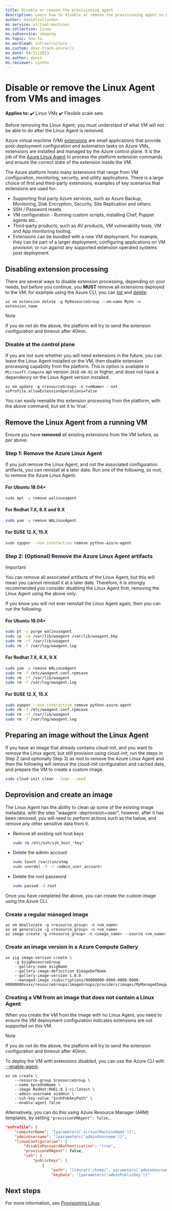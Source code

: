 ```yaml
---
title: Disable or remove the provisioning agent
description: Learn how to disable or remove the provisioning agent in Linux VMs and images.
author: danielsollondon
ms.service: virtual-machines
ms.collection: linux
ms.subservice: imaging
ms.topic: how-to
ms.workload: infrastructure
ms.custom: devx-track-azurecli
ms.date: 04/11/2023
ms.author: danis
ms.reviewer: cynthn
---
```


# Disable or remove the Linux Agent from VMs and images

**Applies to:** :heavy_check_mark: Linux VMs :heavy_check_mark: Flexible scale sets 

Before removing the Linux Agent, you must understand of what VM will not be able to do after the Linux Agent is removed.

Azure virtual machine (VM) [extensions](../extensions/overview.md) are small applications that provide post-deployment configuration and automation tasks on Azure VMs, extensions are installed and managed by the Azure control plane. It is the job of the [Azure Linux Agent](../extensions/agent-linux.md) to process the platform extension commands and ensure the correct state of the extension inside the VM.

The Azure platform hosts many extensions that range from VM configuration, monitoring, security, and utility applications. There is a large choice of first and third-party extensions, examples of key scenarios that extensions are used for:

* Supporting first party Azure services, such as Azure Backup, Monitoring, Disk Encryption, Security, Site Replication and others.
* SSH / Password resets
* VM configuration - Running custom scripts, installing Chef, Puppet agents etc..
* Third-party products, such as AV products, VM vulnerability tools, VM and App monitoring tooling.
* Extensions can be bundled with a new VM deployment. For example, they can be part of a larger deployment, configuring applications on VM provision, or run against any supported extension operated systems post deployment.

## Disabling extension processing

There are several ways to disable extension processing, depending on your needs, but before you continue, you **MUST** remove all extensions deployed to the VM, for example using the Azure CLI, you can [list](/cli/azure/vm/extension#az-vm-extension-list) and [delete](/cli/azure/vm/extension#az-vm-extension-delete):

```azurecli-interactive
az vm extension delete -g MyResourceGroup --vm-name MyVm -n extension_name
```

> [!Note]
>
> If you do not do the above, the platform will try to send the extension configuration and timeout after 40min.

### Disable at the control plane

If you are not sure whether you will need extensions in the future, you can leave the Linux Agent installed on the VM, then disable extension processing capability from the platform. This is option is available in `Microsoft.Compute` api version `2018-06-01` or higher, and does not have a dependency on the Linux Agent version installed.

```azurecli-interactive
az vm update -g <resourceGroup> -n <vmName> --set osProfile.allowExtensionOperations=false
```

You can easily reenable this extension processing from the platform, with the above command, but set it to 'true'.

## Remove the Linux Agent from a running VM

Ensure you have **removed** all existing extensions from the VM before, as per above.

### Step 1: Remove the Azure Linux Agent

If you just remove the Linux Agent, and not the associated configuration artifacts, you can reinstall at a later date. Run one of the following, as root, to remove the Azure Linux Agent:

#### For Ubuntu 18.04+

```bash
sudo apt -y remove walinuxagent
```

#### For Redhat 7.X, 8.X and 9.X

```bash
sudo yum -y remove WALinuxAgent
```

#### For SUSE 12.X, 15.X

```bash
sudo zypper --non-interactive remove python-azure-agent
```

### Step 2: (Optional) Remove the Azure Linux Agent artifacts

> [!IMPORTANT]
>
> You can remove all associated artifacts of the Linux Agent, but this will mean you cannot reinstall it at a later date. Therefore, it is strongly recommended you consider disabling the Linux Agent first, removing the Linux Agent using the above only. 

If you know you will not ever reinstall the Linux Agent again, then you can run the following:

#### For Ubuntu 18.04+

```bash
sudo pt -y purge walinuxagent
sudo cp -rp /var/lib/waagent /var/lib/waagent.bkp
sudo rm -rf /var/lib/waagent
sudo rm -f /var/log/waagent.log
```

#### For Redhat 7.X, 8.X, 9.X

```bash
sudo yum -y remove WALinuxAgent
sudo rm -f /etc/waagent.conf.rpmsave
sudo rm -rf /var/lib/waagent
sudo rm -f /var/log/waagent.log
```

#### For SUSE 12.X, 15.X

```bash
sudo zypper --non-interactive remove python-azure-agent
sudo rm -f /etc/waagent.conf.rpmsave
sudo rm -rf /var/lib/waagent
sudo rm -f /var/log/waagent.log
```

## Preparing an image without the Linux Agent

If you have an image that already contains cloud-init, and you want to remove the Linux agent, but still provision using cloud-init, run the steps in Step 2 (and optionally Step 3) as root to remove the Azure Linux Agent and then the following will remove the cloud-init configuration and cached data, and prepare the VM to create a custom image.

```bash
sudo cloud-init clean --logs --seed 
```

## Deprovision and create an image

The Linux Agent has the ability to clean up some of the existing image metadata, with the step "waagent -deprovision+user", however, after it has been removed, you will need to perform actions such as the below, and remove any other sensitive data from it.

* Remove all existing ssh host keys

   ```bash
   sudo rm /etc/ssh/ssh_host_*key*
   ```

* Delete the admin account

   ```bash
   sudo touch /var/run/utmp
   sudo userdel -f -r <admin_user_account>
   ```

* Delete the root password

   ```bash
   sudo passwd -d root
   ```

Once you have completed the above, you can create the custom image using the Azure CLI.

### Create a regular managed image

```azurecli-interactive
az vm deallocate -g <resource_group> -n <vm_name>
az vm generalize -g <resource_group> -n <vm_name>
az image create -g <resource_group> -n <image_name> --source <vm_name>
```

### Create an image version in a Azure Compute Gallery

```azurecli-interactive
az sig image-version create \
    -g $sigResourceGroup 
    --gallery-name $sigName 
    --gallery-image-definition $imageDefName 
    --gallery-image-version 1.0.0 
    --managed-image /subscriptions/00000000-0000-0000-0000-00000000xxxx/resourceGroups/imageGroups/providers/images/MyManagedImage
```

### Creating a VM from an image that does not contain a Linux Agent

When you create the VM from the image with no Linux Agent, you need to ensure the VM deployment configuration indicates extensions are not supported on this VM.

> [!NOTE]
>
> If you do not do the above, the platform will try to send the extension configuration and timeout after 40min.

To deploy the VM with extensions disabled, you can use the Azure CLI with [--enable-agent](/cli/azure/vm#az-vm-create).

```azurecli-interactive
az vm create \
    --resource-group $resourceGroup \
    --name $prodVmName \
    --image RedHat:RHEL:8.1-ci:latest \
    --admin-username azadmin \
    --ssh-key-value "$sshPubkeyPath" \
    --enable-agent false
```

Alternatively, you can do this using Azure Resource Manager (ARM) templates, by setting `"provisionVMAgent": false,`.

```json
"osProfile": {
    "computerName": "[parameters('virtualMachineName')]",
    "adminUsername": "[parameters('adminUsername')]",
    "linuxConfiguration": {
        "disablePasswordAuthentication": "true",
        "provisionVMAgent": false,
        "ssh": {
            "publicKeys": [
                {
                    "path": "[concat('/home/', parameters('adminUsername'), '/.ssh/authorized_keys')]",
                    "keyData": "[parameters('adminPublicKey')]"
```

## Next steps

For more information, see [Provisioning Linux](provisioning.md).
